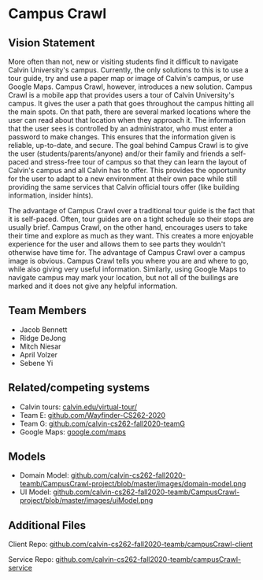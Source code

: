 # Campus Crawl

## Vision Statement

More often than not, new or visiting students find it difficult to navigate Calvin University's campus. Currently, the only solutions to this is to use a tour guide, try and use a paper map or image of Calvin's campus, or use Google Maps. Campus Crawl, however, introduces a new solution. Campus Crawl is a mobile app that provides users a tour of Calvin University's campus. It gives the user a path that goes throughout the campus hitting all the main spots. On that path, there are several marked locations where the user can read about that location when they approach it. The information that the user sees is controlled by an administrator, who must enter a password to make changes. This ensures that the information given is reliable, up-to-date, and secure. The goal behind Campus Crawl is to give the user (students/parents/anyone) and/or their family and friends a self-paced and stress-free tour of campus so that they can learn the layout of Calvin's campus and all Calvin has to offer. This provides the opportunity for the user to adapt to a new environment at their own pace while still providing the same services that Calvin official tours offer (like building information, insider hints).

The advantage of Campus Crawl over a traditional tour guide is the fact that it is self-paced. Often, tour guides are on a tight schedule so their stops are usually brief. Campus Crawl, on the other hand, encourages users to take their time and explore as much as they want. This creates a more enjoyable experience for the user and allows them to see parts they wouldn't otherwise have time for. The advantage of Campus Crawl over a campus image is obvious. Campus Crawl tells you where you are and where to go, while also giving very useful information. Similarly, using Google Maps to navigate campus may mark your location, but not all of the builings are marked and it does not give any helpful information. 

## Team Members
- Jacob Bennett
- Ridge DeJong
- Mitch Niesar
- April Volzer
- Sebene Yi

## Related/competing systems
* Calvin tours: [calvin.edu/virtual-tour/](https://calvin.edu/virtual-tour/)
* Team E: [github.com/Wayfinder-CS262-2020](https://github.com/Wayfinder-CS262-2020)
* Team G: [github.com/calvin-cs262-fall2020-teamG](https://github.com/calvin-cs262-fall2020-teamG)
* Google Maps: [google.com/maps](https://www.google.com/maps)

## Models
- Domain Model: [github.com/calvin-cs262-fall2020-teamb/CampusCrawl-project/blob/master/images/domain-model.png](https://github.com/calvin-cs262-fall2020-teamb/CampusCrawl-project/blob/master/images/domain-model.png)
- UI Model: [github.com/calvin-cs262-fall2020-teamb/CampusCrawl-project/blob/master/images/uiModel.png](https://github.com/calvin-cs262-fall2020-teamb/CampusCrawl-project/blob/master/images/uiModel.png)

## Additional Files

Client Repo: [github.com/calvin-cs262-fall2020-teamb/campusCrawl-client](https://github.com/calvin-cs262-fall2020-teamb/campusCrawl-client)

Service Repo: [github.com/calvin-cs262-fall2020-teamb/campusCrawl-service](https://github.com/calvin-cs262-fall2020-teamb/campusCrawl-service)
